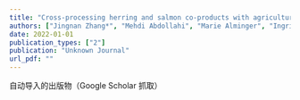 ```yaml
---
title: "Cross-processing herring and salmon co-products with agricultural and marine side-streams or seaweeds produces protein isolates more stable towards lipid oxidation"
authors: ["Jingnan Zhang*", "Mehdi Abdollahi", "Marie Alminger", "Ingrid Undeland*"]
date: 2022-01-01
publication_types: ["2"]
publication: "Unknown Journal"
url_pdf: ""
---
```


自动导入的出版物（Google Scholar 抓取）
